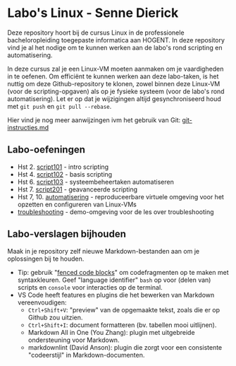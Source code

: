 # Labo's Linux - Senne Dierick

Deze repository hoort bij de cursus Linux in de professionele bacheloropleiding toegepaste informatica aan HOGENT. In deze repository vind je al het nodige om te kunnen werken aan de labo's rond scripting en automatisering.

In deze cursus zal je een Linux-VM moeten aanmaken om je vaardigheden in te oefenen. Om efficiënt te kunnen werken aan deze labo-taken, is het nuttig om deze Github-repository te klonen, zowel binnen deze Linux-VM (voor de scripting-opgaven) als op je fysieke systeem (voor de labo's rond automatisering). Let er op dat je wijzigingen altijd gesynchroniseerd houd met `git push` en `git pull --rebase`.

Hier vind je nog meer aanwijzingen ivm het gebruik van Git: [git-instructies.md](git-instructies.md)

## Labo-oefeningen

- Hst 2. [script101](script101/README.md) - intro scripting
- Hst 4. [script102](script102/README.md) - basis scripting
- Hst 6. [script103](script103/README.md) - systeembeheertaken automatiseren
- Hst 7. [script201](script201/README.md) - geavanceerde scripting
- Hst 7, 10. [automatisering](automation/README.md) - reproduceerbare virtuele omgeving voor het opzetten en configureren van Linux-VMs
- [troubleshooting](troubleshooting/README.md) - demo-omgeving voor de les over troubleshooting

## Labo-verslagen bijhouden

Maak in je repository zelf nieuwe Markdown-bestanden aan om je oplossingen bij te houden.

- Tip: gebruik "[fenced code blocks](https://docs.github.com/en/get-started/writing-on-github/working-with-advanced-formatting/creating-and-highlighting-code-blocks)" om codefragmenten op te maken met syntaxkleuren. Geef "language identifier" `bash` op voor (delen van) scripts en `console` voor interacties op de terminal.
- VS Code heeft features en plugins die het bewerken van Markdown vereenvoudigen:
    - `Ctrl+Shift+V`: "preview" van de opgemaakte tekst, zoals die er op Github zou uitzien.
    - `Ctrl+Shift+I`: document formatteren (bv. tabellen mooi uitlijnen).
    - Markdown All in One (You Zhang): plugin met uitgebreide ondersteuning voor Markdown.
    - markdownlint (David Anson): plugin die zorgt voor een consistente "codeerstijl" in Markdown-documenten.
